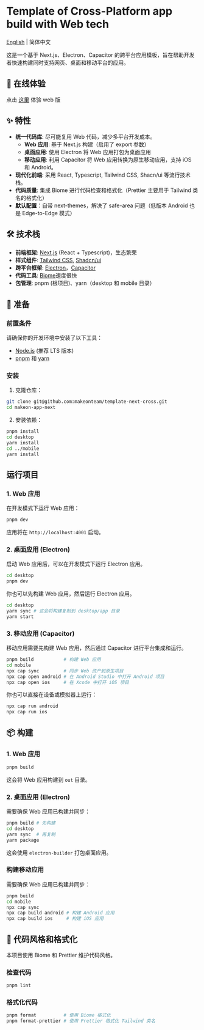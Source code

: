 # Template of Cross-Platform app build with Web tech

[English](README.md) | 简体中文

这是一个基于 Next.js、Electron、Capacitor 的跨平台应用模板，旨在帮助开发者快速构建同时支持网页、桌面和移动平台的应用。

## 🔗 在线体验

点击 [这里](https://template-next-cross.vercel.app/boards) 体验 web 版

## ✨ 特性

- **统一代码库**: 尽可能复用 Web 代码，减少多平台开发成本。
  - **Web 应用**: 基于 Next.js 构建（启用了 export 参数）
  - **桌面应用**: 使用 Electron 将 Web 应用打包为桌面应用
  - **移动应用**: 利用 Capacitor 将 Web 应用转换为原生移动应用，支持 iOS 和 Android。
- **现代化前端**: 采用 React, Typescript, Tailwind CSS, Shacn/ui 等流行技术栈。
- **代码质量**: 集成 Biome 进行代码检查和格式化（Prettier 主要用于 Tailwind 类名的格式化）
- **默认配置**：自带 next-themes，解决了 safe-area 问题（低版本 Android 也是 Edge-to-Edge 模式）

## 🛠️ 技术栈

- **前端框架**: [Next.js](https://nextjs.org/) (React + Typescript)，生态繁荣
- **样式组件**: [Tailwind CSS](https://tailwindcss.com/), [Shadcn/ui](https://ui.shadcn.com/)
- **跨平台框架**: [Electron](https://www.electronjs.org/)，[Capacitor](https://capacitorjs.com/)
- **代码工具**: [Biome](https://biomejs.dev/)速度很快
- **包管理**: pnpm (根项目)、yarn（desktop 和 mobile 目录）

## 🚀 准备

### 前置条件

请确保你的开发环境中安装了以下工具：

- [Node.js](https://nodejs.org/en/) (推荐 LTS 版本)
- [pnpm](https://pnpm.io/installation) 和 [yarn](https://yarnpkg.com/getting-started/install)

### 安装

1. 克隆仓库：

```bash
git clone git@github.com:makeonteam/template-next-cross.git
cd makeon-app-next
```

2. 安装依赖：

```bash
pnpm install
cd desktop
yarn install
cd ../mobile
yarn install
```

## 运行项目

### 1. Web 应用

在开发模式下运行 Web 应用：

```bash
pnpm dev
```

应用将在 `http://localhost:4001` 启动。

### 2. 桌面应用 (Electron)

启动 Web 应用后，可以在开发模式下运行 Electron 应用。

```bash
cd desktop
pnpm dev
```

你也可以先构建 Web 应用，然后运行 Electron 应用。

```bash
cd desktop
yarn sync # 这会将构建复制到 desktop/app 目录
yarn start
```

### 3. 移动应用 (Capacitor)

移动应用需要先构建 Web 应用，然后通过 Capacitor 进行平台集成和运行。

```bash
pnpm build           # 构建 Web 应用
cd mobile
npx cap sync         # 同步 Web 资产到原生项目
npx cap open android # 在 Android Studio 中打开 Android 项目
npx cap open ios     # 在 Xcode 中打开 iOS 项目
```

你也可以直接在设备或模拟器上运行：

```bash
npx cap run android
npx cap run ios
```

## 📦 构建

### 1. Web 应用

```bash
pnpm build
```

这会将 Web 应用构建到 `out` 目录。

### 2. 桌面应用 (Electron)

需要确保 Web 应用已构建并同步：

```bash
pnpm build # 先构建
cd desktop
yarn sync  # 再复制
yarn package
```

这会使用 `electron-builder` 打包桌面应用。

### 构建移动应用

需要确保 Web 应用已构建并同步：

```bash
pnpm build
cd mobile
npx cap sync
npx cap build android # 构建 Android 应用
npx cap build ios     # 构建 iOS 应用
```

## 🧹 代码风格和格式化

本项目使用 Biome 和 Prettier 维护代码风格。

### 检查代码

```bash
pnpm lint
```

### 格式化代码

```bash
pnpm format          # 使用 Biome 格式化
pnpm format-prettier # 使用 Prettier 格式化 Tailwind 类名
```
